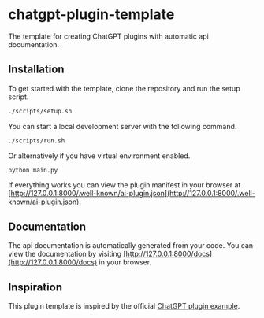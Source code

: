 # chatgpt-plugin-template

The template for creating ChatGPT plugins with automatic api documentation.

## Installation

To get started with the template, clone the repository and run the setup script.

```bash
./scripts/setup.sh
```

You can start a local development server with the following command.

```bash
./scripts/run.sh
```

Or alternatively if you have virtual environment enabled.

```bash
python main.py
```

If everything works you can view the plugin manifest in your browser at [http://127.0.0.1:8000/.well-known/ai-plugin.json](http://127.0.0.1:8000/.well-known/ai-plugin.json).

## Documentation

The api documentation is automatically generated from your code. You can view the documentation by visiting [http://127.0.0.1:8000/docs](http://127.0.0.1:8000/docs) in your browser.

## Inspiration

This plugin template is inspired by the official [ChatGPT plugin example](https://github.com/openai/plugins-quickstart).
